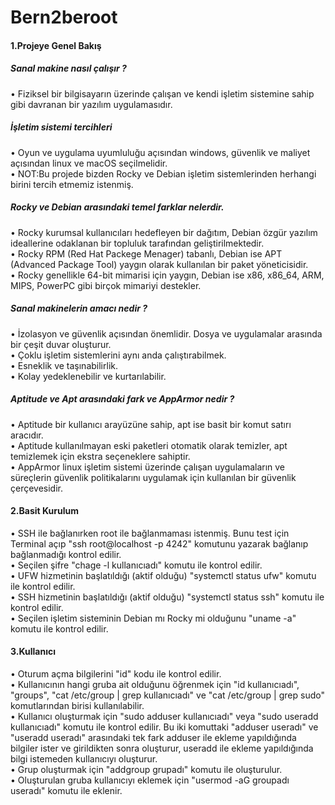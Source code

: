 # Bern2beroot

#### 1.Projeye Genel Bakış
##### Sanal makine nasıl çalışır ?
• Fiziksel bir bilgisayarın üzerinde çalışan ve kendi işletim sistemine sahip gibi davranan bir yazılım uygulamasıdır.<br>

##### İşletim sistemi tercihleri
• Oyun ve uygulama uyumluluğu açısından windows, güvenlik ve maliyet açısından linux ve macOS seçilmelidir.<br>
• NOT:Bu projede bizden Rocky ve Debian işletim sistemlerinden herhangi birini tercih etmemiz istenmiş.<br>

##### Rocky ve Debian arasındaki temel farklar nelerdir.
• Rocky kurumsal kullanıcıları hedefleyen bir dağıtım, Debian özgür yazılım ideallerine odaklanan bir topluluk tarafından geliştirilmektedir.<br>
• Rocky RPM (Red Hat Packege Menager) tabanlı, Debian ise APT (Advanced Package Tool) yaygın olarak kullanılan bir paket yöneticisidir.<br>
• Rocky genellikle 64-bit mimarisi için yaygın, Debian ise x86, x86_64, ARM, MIPS, PowerPC gibi birçok mimariyi destekler.<br>

##### Sanal makinelerin amacı nedir ?
• İzolasyon ve güvenlik açısından önemlidir. Dosya ve uygulamalar arasında bir çeşit duvar oluşturur.<br>
• Çoklu işletim sistemlerini aynı anda çalıştırabilmek.<br>
• Esneklik ve taşınabilirlik.<br>
• Kolay yedeklenebilir ve kurtarılabilir.<br>

##### Aptitude ve Apt arasındaki fark ve AppArmor nedir ?
• Aptitude bir kullanıcı arayüzüne sahip, apt ise basit bir komut satırı aracıdır.<br>
• Aptitude kullanılmayan eski paketleri otomatik olarak temizler, apt temizlemek için ekstra seçeneklere sahiptir.<br>
• AppArmor linux işletim sistemi üzerinde çalışan uygulamaların ve süreçlerin güvenlik politikalarını uygulamak için kullanılan bir güvenlik çerçevesidir.<br>

#### 2.Basit Kurulum
• SSH ile bağlanırken root ile bağlanmaması istenmiş. Bunu test için Terminal açıp "ssh root@localhost -p 4242" komutunu yazarak bağlanıp bağlanmadığı kontrol edilir.<br>
• Seçilen şifre "chage -l kullanıcıadı" komutu ile kontrol edilir.<br>
• UFW hizmetinin başlatıldığı (aktif olduğu) "systemctl status ufw" komutu ile kontrol edilir.<br>
• SSH hizmetinin başlatıldığı (aktif olduğu) "systemctl status ssh" komutu ile kontrol edilir.<br>
• Seçilen işletim sisteminin Debian mı Rocky mi olduğunu "uname -a" komutu ile kontrol edilir.<br>

#### 3.Kullanıcı
• Oturum açma bilgilerini "id" kodu ile kontrol edilir.<br>
• Kullanıcının hangi gruba ait olduğunu öğrenmek için "id kullanıcıadı", "groups", "cat /etc/group | grep kullanıcıadı" ve "cat /etc/group | grep sudo" komutlarından birisi kullanılabilir.<br>
• Kullanıcı oluşturmak için "sudo adduser kullanıcıadı" veya "sudo useradd kullanıcıadı" komutu ile kontrol edilir. Bu iki komuttaki "adduser useradı" ve "useradd useradı" arasındaki tek fark adduser ile ekleme yapıldığında bilgiler ister ve girildikten sonra oluşturur, useradd ile ekleme yapıldığında bilgi istemeden kullanıcıyı oluşturur.<br>
• Grup oluşturmak için "addgroup grupadı" komutu ile oluşturulur.<br>
• Oluşturulan gruba kullanıcıyı eklemek için "usermod -aG groupadı useradı" komutu ile eklenir.<br>
